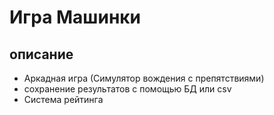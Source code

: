 # Игра Машинки

## описание
- Аркадная игра (Симулятор вождения с препятствиями)
- сохранение результатов с помощью БД или csv
-  Система рейтинга

